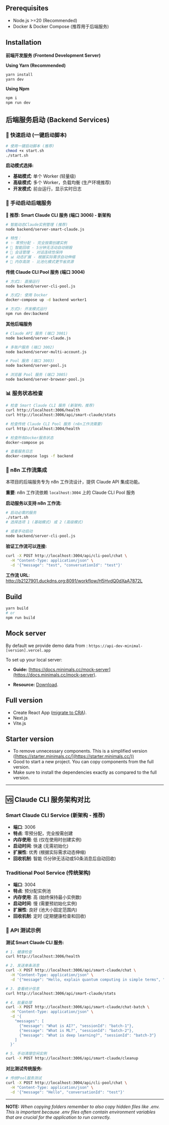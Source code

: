 ## Prerequisites

- Node.js >=20 (Recommended)
- Docker & Docker Compose (推荐用于后端服务)

## Installation

**前端开发服务 (Frontend Development Server)**

**Using Yarn (Recommended)**

```sh
yarn install
yarn dev
```

**Using Npm**

```sh
npm i
npm run dev
```

## 后端服务启动 (Backend Services)

### 🚀 快速启动 (一键启动脚本)

```bash
# 使用一键启动脚本 (推荐)
chmod +x start.sh
./start.sh
```

**启动模式选择:**
- **基础模式**: 单个 Worker (轻量级)
- **高级模式**: 多个 Worker，负载均衡 (生产环境推荐)
- **开发模式**: 前台运行，显示实时日志

### 🔧 手动启动后端服务

**🌟 推荐: Smart Claude CLI 服务 (端口 3006) - 新架构**
```bash
# 智能动态Claude实例管理 (推荐)
node backend/server-smart-claude.js

# 特性：
# ✨ 零预分配 - 完全按需创建实例
# 🧠 智能回收 - 5分钟无活动自动销毁
# 🔄 会话管理 - 对话连续性保持
# 📊 动态扩展 - 根据实际需求自动伸缩
# 💾 内存高效 - 比池化模式更节省资源
```

**传统 Claude CLI Pool 服务 (端口 3004)**
```bash
# 方式1: 直接运行
node backend/server-cli-pool.js

# 方式2: 使用 Docker
docker-compose up -d backend worker1

# 方式3: 开发模式运行
npm run dev:backend
```

**其他后端服务**
```bash
# Claude API 服务 (端口 3001)
node backend/server-claude.js

# 多账户服务 (端口 3002) 
node backend/server-multi-account.js

# Pool 服务 (端口 3003)
node backend/server-pool.js

# 浏览器 Pool 服务 (端口 3005)
node backend/server-browser-pool.js
```

### 📊 服务状态检查

```bash
# 检查 Smart Claude CLI 服务 (新架构，推荐)
curl http://localhost:3006/health
curl http://localhost:3006/api/smart-claude/stats

# 检查传统 Claude CLI Pool 服务 (n8n工作流需要)
curl http://localhost:3004/health

# 检查所有Docker服务状态
docker-compose ps

# 查看服务日志
docker-compose logs -f backend
```

### 🔗 n8n 工作流集成

本项目的后端服务专为 n8n 工作流设计，提供 Claude API 集成功能。

**重要**: n8n 工作流依赖 `localhost:3004` 上的 Claude CLI Pool 服务

**启动服务以支持 n8n 工作流:**
```bash
# 启动必需的服务
./start.sh
# 选择选项 1 (基础模式) 或 2 (高级模式)

# 或者手动启动
node backend/server-cli-pool.js
```

**验证工作流可以连接:**
```bash
curl -X POST http://localhost:3004/api/cli-pool/chat \
  -H "Content-Type: application/json" \
  -d '{"message": "test", "conversationId": "test"}'
```

**工作流 URL**: http://b2127901.duckdns.org:8091/workflow/H5HvdQ0dXaA7872L

## Build

```sh
yarn build
# or
npm run build
```

## Mock server

By default we provide demo data from : `https://api-dev-minimal-[version].vercel.app`

To set up your local server:

- **Guide:** [https://docs.minimals.cc/mock-server](https://docs.minimals.cc/mock-server).

- **Resource:** [Download](https://www.dropbox.com/sh/6ojn099upi105tf/AACpmlqrNUacwbBfVdtt2t6va?dl=0).

## Full version

- Create React App ([migrate to CRA](https://docs.minimals.cc/migrate-to-cra/)).
- Next.js
- Vite.js

## Starter version

- To remove unnecessary components. This is a simplified version ([https://starter.minimals.cc/](https://starter.minimals.cc/))
- Good to start a new project. You can copy components from the full version.
- Make sure to install the dependencies exactly as compared to the full version.

---

## 🆚 Claude CLI 服务架构对比

### Smart Claude CLI Service (新架构 - 推荐)
- **端口**: 3006
- **特点**: 零预分配，完全按需创建
- **内存使用**: 低 (仅在使用时创建实例)
- **启动时间**: 快速 (无需初始化)
- **扩展性**: 优秀 (根据实际需求动态伸缩)
- **回收机制**: 智能 (5分钟无活动或50条消息后自动回收)

### Traditional Pool Service (传统架构)  
- **端口**: 3004
- **特点**: 预分配实例池
- **内存使用**: 高 (始终保持最小实例数)
- **启动时间**: 慢 (需要预初始化实例)
- **扩展性**: 良好 (池大小固定范围内)
- **回收机制**: 定时 (定期健康检查和回收)

### 🧪 API 测试示例

**测试 Smart Claude CLI 服务:**

```bash
# 1. 健康检查
curl http://localhost:3006/health

# 2. 发送单条消息
curl -X POST http://localhost:3006/api/smart-claude/chat \
  -H "Content-Type: application/json" \
  -d '{"message": "Hello, explain quantum computing in simple terms", "sessionId": "test-session"}'

# 3. 查看统计信息
curl http://localhost:3006/api/smart-claude/stats

# 4. 批量处理
curl -X POST http://localhost:3006/api/smart-claude/chat-batch \
  -H "Content-Type: application/json" \
  -d '{
    "messages": [
      {"message": "What is AI?", "sessionId": "batch-1"},
      {"message": "What is ML?", "sessionId": "batch-2"},
      {"message": "What is deep learning?", "sessionId": "batch-3"}
    ]
  }'

# 5. 手动清理空闲实例
curl -X POST http://localhost:3006/api/smart-claude/cleanup
```

**对比测试传统服务:**

```bash
# 传统Pool服务测试
curl -X POST http://localhost:3004/api/cli-pool/chat \
  -H "Content-Type: application/json" \
  -d '{"message": "Hello", "conversationId": "test"}'
```

---

**NOTE:**
_When copying folders remember to also copy hidden files like .env. This is important because .env files often contain environment variables that are crucial for the application to run correctly._
